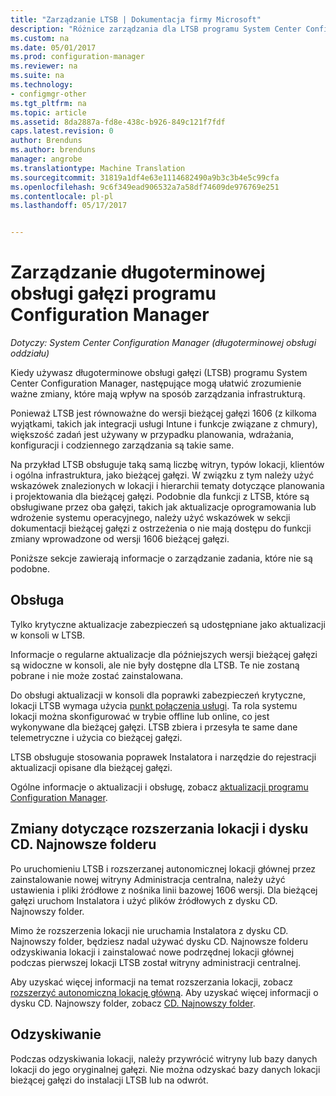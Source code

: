 ```yaml
---
title: "Zarządzanie LTSB | Dokumentacja firmy Microsoft"
description: "Różnice zarządzania dla LTSB programu System Center Configuration Manager."
ms.custom: na
ms.date: 05/01/2017
ms.prod: configuration-manager
ms.reviewer: na
ms.suite: na
ms.technology:
- configmgr-other
ms.tgt_pltfrm: na
ms.topic: article
ms.assetid: 8da2887a-fd8e-438c-b926-849c121f7fdf
caps.latest.revision: 0
author: Brenduns
ms.author: brenduns
manager: angrobe
ms.translationtype: Machine Translation
ms.sourcegitcommit: 31819a1df4e63e1114682490a9b3c3b4e5c99cfa
ms.openlocfilehash: 9c6f349ead906532a7a58df74609de976769e251
ms.contentlocale: pl-pl
ms.lasthandoff: 05/17/2017


---
```

# <a name="manage-the-long-term-servicing-branch-of-configuration-manager"></a>Zarządzanie długoterminowej obsługi gałęzi programu Configuration Manager

*Dotyczy: System Center Configuration Manager (długoterminowej obsługi oddziału)*

Kiedy używasz długoterminowe obsługi gałęzi (LTSB) programu System Center Configuration Manager, następujące mogą ułatwić zrozumienie ważne zmiany, które mają wpływ na sposób zarządzania infrastrukturą.

Ponieważ LTSB jest równoważne do wersji bieżącej gałęzi 1606 (z kilkoma wyjątkami, takich jak integracji usługi Intune i funkcje związane z chmury), większość zadań jest używany w przypadku planowania, wdrażania, konfiguracji i codziennego zarządzania są takie same.

Na przykład LTSB obsługuje taką samą liczbę witryn, typów lokacji, klientów i ogólna infrastruktura, jako bieżącej gałęzi. W związku z tym należy użyć wskazówek znalezionych w lokacji i hierarchii tematy dotyczące planowania i projektowania dla bieżącej gałęzi. Podobnie dla funkcji z LTSB, które są obsługiwane przez oba gałęzi, takich jak aktualizacje oprogramowania lub wdrożenie systemu operacyjnego, należy użyć wskazówek w sekcji dokumentacji bieżącej gałęzi z ostrzeżenia o nie mają dostępu do funkcji zmiany wprowadzone od wersji 1606 bieżącej gałęzi.

Poniższe sekcje zawierają informacje o zarządzanie zadania, które nie są podobne.

## <a name="updates-and-servicing"></a>Obsługa
Tylko krytyczne aktualizacje zabezpieczeń są udostępniane jako aktualizacji w konsoli w LTSB.  

Informacje o regularne aktualizacje dla późniejszych wersji bieżącej gałęzi są widoczne w konsoli, ale nie były dostępne dla LTSB. Te nie zostaną pobrane i nie może zostać zainstalowana.

Do obsługi aktualizacji w konsoli dla poprawki zabezpieczeń krytyczne, lokacji LTSB wymaga użycia [punkt połączenia usługi](/sccm/core/servers/deploy/configure/about-the-service-connection-point). Ta rola systemu lokacji można skonfigurować w trybie offline lub online, co jest wykonywane dla bieżącej gałęzi. LTSB zbiera i przesyła te same dane telemetryczne i użycia co bieżącej gałęzi.

LTSB obsługuje stosowania poprawek Instalatora i narzędzie do rejestracji aktualizacji opisane dla bieżącej gałęzi.

Ogólne informacje o aktualizacji i obsługę, zobacz [aktualizacji programu Configuration Manager](/sccm/core/servers/manage/updates).


## <a name="changes-for-site-expansion-and-the-cdlatest-folder"></a>Zmiany dotyczące rozszerzania lokacji i dysku CD. Najnowsze folderu
Po uruchomieniu LTSB i rozszerzanej autonomicznej lokacji głównej przez zainstalowanie nowej witryny Administracja centralna, należy użyć ustawienia i pliki źródłowe z nośnika linii bazowej 1606 wersji. Dla bieżącej gałęzi uruchom Instalatora i użyć plików źródłowych z dysku CD. Najnowszy folder.

Mimo że rozszerzenia lokacji nie uruchamia Instalatora z dysku CD. Najnowszy folder, będziesz nadal używać dysku CD. Najnowsze folderu odzyskiwania lokacji i zainstalować nowe podrzędnej lokacji głównej podczas pierwszej lokacji LTSB został witryny administracji centralnej.

Aby uzyskać więcej informacji na temat rozszerzania lokacji, zobacz [rozszerzyć autonomiczną lokację główną](/sccm/core/servers/deploy/install/use-the-setup-wizard-to-install-sites#expand-a-stand-alone-primary-site). Aby uzyskać więcej informacji o dysku CD. Najnowszy folder, zobacz [CD. Najnowszy folder](/sccm/core/servers/manage/the-cd.latest-folder).


## <a name="recovery"></a>Odzyskiwanie
Podczas odzyskiwania lokacji, należy przywrócić witryny lub bazy danych lokacji do jego oryginalnej gałęzi. Nie można odzyskać bazy danych lokacji bieżącej gałęzi do instalacji LTSB lub na odwrót.

